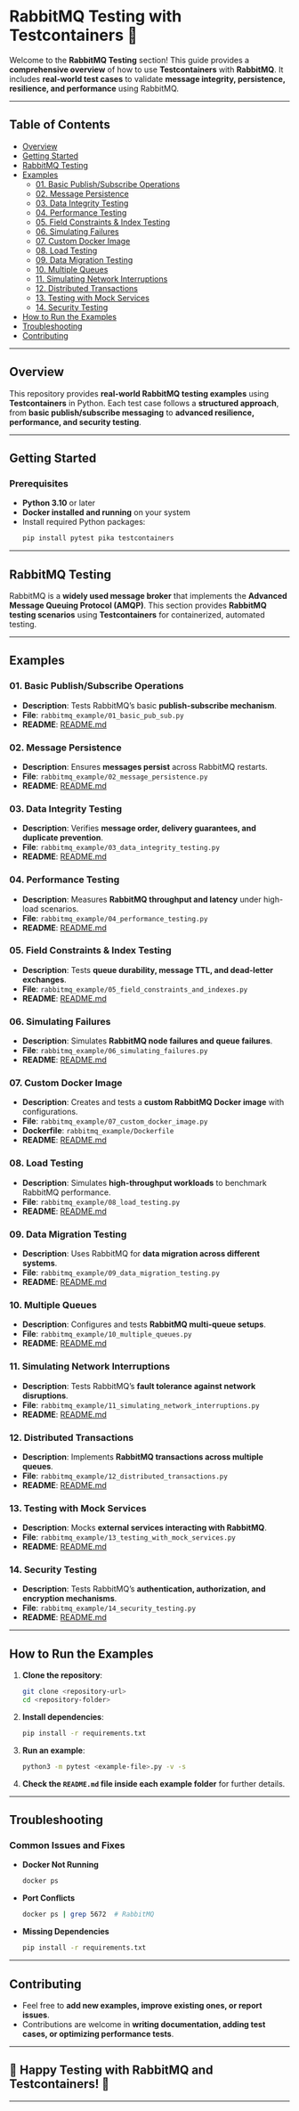 # **RabbitMQ Testing with Testcontainers 🐰**  

Welcome to the **RabbitMQ Testing** section! This guide provides a **comprehensive overview** of how to use **Testcontainers** with **RabbitMQ**. It includes **real-world test cases** to validate **message integrity, persistence, resilience, and performance** using RabbitMQ.

---

## **Table of Contents**  

- [Overview](#overview)  
- [Getting Started](#getting-started)  
- [RabbitMQ Testing](#rabbitmq-testing)  
- [Examples](#examples)  
  - [01. Basic Publish/Subscribe Operations](#01-basic-publishsubscribe-operations)  
  - [02. Message Persistence](#02-message-persistence)  
  - [03. Data Integrity Testing](#03-data-integrity-testing)  
  - [04. Performance Testing](#04-performance-testing)  
  - [05. Field Constraints & Index Testing](#05-field-constraints--index-testing)  
  - [06. Simulating Failures](#06-simulating-failures)  
  - [07. Custom Docker Image](#07-custom-docker-image)  
  - [08. Load Testing](#08-load-testing)  
  - [09. Data Migration Testing](#09-data-migration-testing)  
  - [10. Multiple Queues](#10-multiple-queues)  
  - [11. Simulating Network Interruptions](#11-simulating-network-interruptions)  
  - [12. Distributed Transactions](#12-distributed-transactions)  
  - [13. Testing with Mock Services](#13-testing-with-mock-services)  
  - [14. Security Testing](#14-security-testing)  
- [How to Run the Examples](#how-to-run-the-examples)  
- [Troubleshooting](#troubleshooting)  
- [Contributing](#contributing)  

---

## **Overview**  

This repository provides **real-world RabbitMQ testing examples** using **Testcontainers** in Python. Each test case follows a **structured approach**, from **basic publish/subscribe messaging** to **advanced resilience, performance, and security testing**.

---

## **Getting Started**  

### **Prerequisites**  

- **Python 3.10** or later  
- **Docker installed and running** on your system  
- Install required Python packages:  
  ```bash
  pip install pytest pika testcontainers
  ```

---

## **RabbitMQ Testing**  

RabbitMQ is a **widely used message broker** that implements the **Advanced Message Queuing Protocol (AMQP)**. This section provides **RabbitMQ testing scenarios** using **Testcontainers** for containerized, automated testing.

---

## **Examples**  

### **01. Basic Publish/Subscribe Operations**  
- **Description**: Tests RabbitMQ’s basic **publish-subscribe mechanism**.  
- **File**: `rabbitmq_example/01_basic_pub_sub.py`  
- **README**: [README.md](rabbitmq_example/01_basic_pub_sub/README.md)  

### **02. Message Persistence**  
- **Description**: Ensures **messages persist** across RabbitMQ restarts.  
- **File**: `rabbitmq_example/02_message_persistence.py`  
- **README**: [README.md](rabbitmq_example/02_message_persistence/README.md)  

### **03. Data Integrity Testing**  
- **Description**: Verifies **message order, delivery guarantees, and duplicate prevention**.  
- **File**: `rabbitmq_example/03_data_integrity_testing.py`  
- **README**: [README.md](rabbitmq_example/03_data_integrity_testing/README.md)  

### **04. Performance Testing**  
- **Description**: Measures **RabbitMQ throughput and latency** under high-load scenarios.  
- **File**: `rabbitmq_example/04_performance_testing.py`  
- **README**: [README.md](rabbitmq_example/04_performance_testing/README.md)  

### **05. Field Constraints & Index Testing**  
- **Description**: Tests **queue durability, message TTL, and dead-letter exchanges**.  
- **File**: `rabbitmq_example/05_field_constraints_and_indexes.py`  
- **README**: [README.md](rabbitmq_example/05_field_constraints_and_indexes/README.md)  

### **06. Simulating Failures**  
- **Description**: Simulates **RabbitMQ node failures and queue failures**.  
- **File**: `rabbitmq_example/06_simulating_failures.py`  
- **README**: [README.md](rabbitmq_example/06_simulating_failures/README.md)  

### **07. Custom Docker Image**  
- **Description**: Creates and tests a **custom RabbitMQ Docker image** with configurations.  
- **File**: `rabbitmq_example/07_custom_docker_image.py`  
- **Dockerfile**: `rabbitmq_example/Dockerfile`  
- **README**: [README.md](rabbitmq_example/07_custom_docker_image/README.md)  

### **08. Load Testing**  
- **Description**: Simulates **high-throughput workloads** to benchmark RabbitMQ performance.  
- **File**: `rabbitmq_example/08_load_testing.py`  
- **README**: [README.md](rabbitmq_example/08_load_testing/README.md)  

### **09. Data Migration Testing**  
- **Description**: Uses RabbitMQ for **data migration across different systems**.  
- **File**: `rabbitmq_example/09_data_migration_testing.py`  
- **README**: [README.md](rabbitmq_example/09_data_migration_testing/README.md)  

### **10. Multiple Queues**  
- **Description**: Configures and tests **RabbitMQ multi-queue setups**.  
- **File**: `rabbitmq_example/10_multiple_queues.py`  
- **README**: [README.md](rabbitmq_example/10_multiple_queues/README.md)  

### **11. Simulating Network Interruptions**  
- **Description**: Tests RabbitMQ’s **fault tolerance against network disruptions**.  
- **File**: `rabbitmq_example/11_simulating_network_interruptions.py`  
- **README**: [README.md](rabbitmq_example/11_simulating_network_interruptions/README.md)  

### **12. Distributed Transactions**  
- **Description**: Implements **RabbitMQ transactions across multiple queues**.  
- **File**: `rabbitmq_example/12_distributed_transactions.py`  
- **README**: [README.md](rabbitmq_example/12_distributed_transactions/README.md)  

### **13. Testing with Mock Services**  
- **Description**: Mocks **external services interacting with RabbitMQ**.  
- **File**: `rabbitmq_example/13_testing_with_mock_services.py`  
- **README**: [README.md](rabbitmq_example/13_testing_with_mock_services/README.md)  

### **14. Security Testing**  
- **Description**: Tests RabbitMQ’s **authentication, authorization, and encryption mechanisms**.  
- **File**: `rabbitmq_example/14_security_testing.py`  
- **README**: [README.md](rabbitmq_example/14_security_testing/README.md)  

---

## **How to Run the Examples**  

1. **Clone the repository**:  
   ```bash
   git clone <repository-url>
   cd <repository-folder>
   ```  

2. **Install dependencies**:  
   ```bash
   pip install -r requirements.txt
   ```  

3. **Run an example**:  
   ```bash
   python3 -m pytest <example-file>.py -v -s
   ```  

4. **Check the `README.md` file inside each example folder** for further details.  

---

## **Troubleshooting**  

### **Common Issues and Fixes**  

- **Docker Not Running**  
  ```bash
  docker ps
  ```  

- **Port Conflicts**  
  ```bash
  docker ps | grep 5672  # RabbitMQ
  ```  

- **Missing Dependencies**  
  ```bash
  pip install -r requirements.txt
  ```  

---

## **Contributing**  

- Feel free to **add new examples, improve existing ones, or report issues**.  
- Contributions are welcome in **writing documentation, adding test cases, or optimizing performance tests**.  

---

## **🚀 Happy Testing with RabbitMQ and Testcontainers!** 🎉  

---

